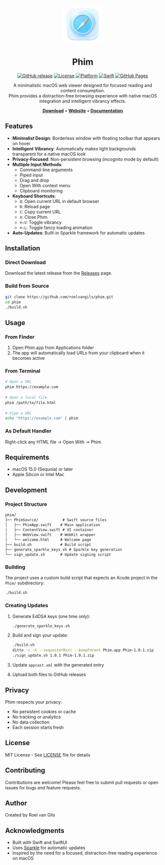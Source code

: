 <div align="center">
  <img src="icon.png" alt="Phim Icon" width="128" height="128">
  
  # Phim
  
  [![GitHub release](https://img.shields.io/github/v/release/roelvangils/phim?include_prereleases&style=flat-square)](https://github.com/roelvangils/phim/releases)
  [![License](https://img.shields.io/github/license/roelvangils/phim?style=flat-square)](LICENSE)
  [![Platform](https://img.shields.io/badge/platform-macOS%2015.0%2B-blue?style=flat-square)](https://www.apple.com/macos/)
  [![Swift](https://img.shields.io/badge/Swift-5.9-orange?style=flat-square)](https://swift.org)
  [![GitHub Pages](https://img.shields.io/badge/docs-GitHub%20Pages-brightgreen?style=flat-square)](https://roelvangils.github.io/phim/)
  
  A minimalistic macOS web viewer designed for focused reading and content consumption.  
  Phim provides a distraction-free browsing experience with native macOS integration and intelligent vibrancy effects.
  
  [**Download**](https://github.com/roelvangils/phim/releases/latest) • [**Website**](https://roelvangils.github.io/phim/) • [**Documentation**](#usage)
</div>

## Features

- **Minimalist Design**: Borderless window with floating toolbar that appears on hover
- **Intelligent Vibrancy**: Automatically makes light backgrounds transparent for a native macOS look
- **Privacy-Focused**: Non-persistent browsing (incognito mode by default)
- **Multiple Input Methods**: 
  - Command-line arguments
  - Piped input
  - Drag and drop
  - Open With context menu
  - Clipboard monitoring
- **Keyboard Shortcuts**:
  - `O`: Open current URL in default browser
  - `R`: Reload page
  - `C`: Copy current URL
  - `X`: Close Phim
  - `⌘⇧V`: Toggle vibrancy
  - `⌘⇧L`: Toggle fancy loading animation
- **Auto-Updates**: Built-in Sparkle framework for automatic updates

## Installation

### Direct Download
Download the latest release from the [Releases](https://github.com/roelvangils/phim/releases) page.

### Build from Source
```bash
git clone https://github.com/roelvangils/phim.git
cd phim
./build.sh
```

## Usage

### From Finder
1. Open Phim.app from Applications folder
2. The app will automatically load URLs from your clipboard when it becomes active

### From Terminal
```bash
# Open a URL
phim https://example.com

# Open a local file
phim /path/to/file.html

# Pipe a URL
echo "https://example.com" | phim
```

### As Default Handler
Right-click any HTML file → Open With → Phim

## Requirements

- macOS 15.0 (Sequoia) or later
- Apple Silicon or Intel Mac

## Development

### Project Structure
```
phim/
├── PhimSource/           # Swift source files
│   ├── PhimApp.swift    # Main application
│   ├── ContentView.swift # UI container
│   ├── WebView.swift    # WebKit wrapper
│   └── welcome.html     # Welcome page
├── build.sh             # Build script
├── generate_sparkle_keys.sh # Sparkle key generation
└── sign_update.sh       # Update signing script
```

### Building
The project uses a custom build script that expects an Xcode project in the `Phim/` subdirectory:
```bash
./build.sh
```

### Creating Updates
1. Generate EdDSA keys (one time only):
   ```bash
   ./generate_sparkle_keys.sh
   ```

2. Build and sign your update:
   ```bash
   ./build.sh
   ditto -c -k --sequesterRsrc --keepParent Phim.app Phim-1.0.1.zip
   ./sign_update.sh 1.0.1 Phim-1.0.1.zip
   ```

3. Update `appcast.xml` with the generated entry
4. Upload both files to GitHub releases

## Privacy

Phim respects your privacy:
- No persistent cookies or cache
- No tracking or analytics
- No data collection
- Each session starts fresh

## License

MIT License - See [LICENSE](LICENSE) file for details

## Contributing

Contributions are welcome! Please feel free to submit pull requests or open issues for bugs and feature requests.

## Author

Created by Roel van Gils

## Acknowledgments

- Built with Swift and SwiftUI
- Uses [Sparkle](https://sparkle-project.org/) for automatic updates
- Inspired by the need for a focused, distraction-free reading experience on macOS